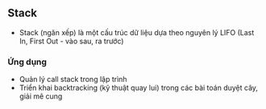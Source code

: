 ## Stack

- Stack (ngăn xếp) là một cấu trúc dữ liệu dựa theo nguyên lý LIFO (Last In, First Out - vào sau, ra trước)

### Ứng dụng

- Quản lý call stack trong lập trình
- Triển khai backtracking (kỹ thuật quay lui) trong các bài toán duyệt cây, giải mê cung
